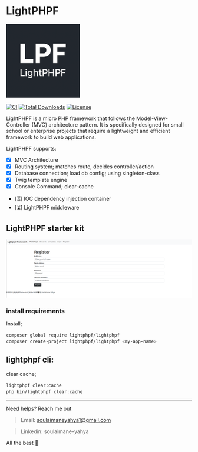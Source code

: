 # LightPHPF

<a href="https://github.com/lightphpf" target="_blank"><img src="./public/assets/imgs/xlpf.png" width="200" alt="Laravel Logo"></a>

[![CI](https://github.com/lightphpf/lightphpf/actions/workflows/ci.yml/badge.svg)](https://github.com/lightphpf/lightphpf/actions/workflows/ci.yml)
[![Total Downloads](https://img.shields.io/packagist/dt/lightphpf/lightphpf.svg?style=flat-square)](https://packagist.org/packages/lightphpf/lightphpf)
[![License](https://img.shields.io/github/license/lightphpf/lightphpf?style=flat-square)](https://github.com/lightphpf/lightphpf/blob/main/LICENSE)

LightPHPF is a micro PHP framework that follows the Model-View-Controller (MVC) architecture pattern.
It is specifically designed for small school or enterprise projects that require a lightweight and efficient framework to build web applications.

LightPHPF supports:

* [x] MVC Architecture
* [x] Routing system; matches route, decides controller/action
* [x] Database connection; load db config; using singleton-class
* [x] Twig template engine
* [x] Console Command; clear-cache
* [⏳] IOC dependency injection container
* [⏳] LightPHPF middleware

## LightPHPF starter kit

<img src="./public/assets/imgs/x.png" alt="project" />

### install requirements

Install;
```sh
composer global require lightphpf/lightphpf
composer create-project lightphpf/lightphpf <my-app-name>
```

## lightphpf cli:

clear cache;
```sh
lightphpf clear:cache
php bin/lightphpf clear:cache
```

---

Need helps? Reach me out

> Email: soulaimaneyahya1@gmail.com

> Linkedin: soulaimane-yahya

All the best :beer:

